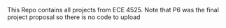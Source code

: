 This Repo contains all projects from ECE 4525.
Note that P6 was the final project proposal so there is no code to upload
